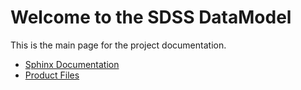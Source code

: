 # Welcome to the SDSS DataModel

This is the main page for the project documentation.

- [Sphinx Documentation](sphinx/)
- [Product Files](product_files.md)